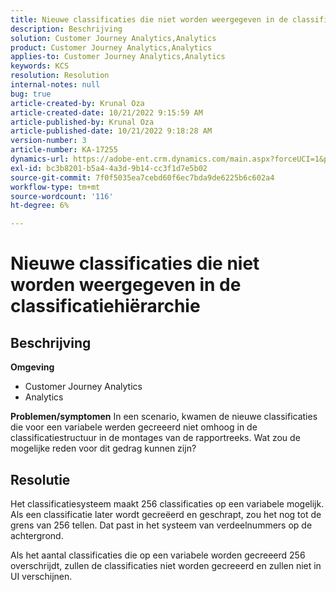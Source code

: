 ```yaml
---
title: Nieuwe classificaties die niet worden weergegeven in de classificatiehiërarchie
description: Beschrijving
solution: Customer Journey Analytics,Analytics
product: Customer Journey Analytics,Analytics
applies-to: Customer Journey Analytics,Analytics
keywords: KCS
resolution: Resolution
internal-notes: null
bug: true
article-created-by: Krunal Oza
article-created-date: 10/21/2022 9:15:59 AM
article-published-by: Krunal Oza
article-published-date: 10/21/2022 9:18:28 AM
version-number: 3
article-number: KA-17255
dynamics-url: https://adobe-ent.crm.dynamics.com/main.aspx?forceUCI=1&pagetype=entityrecord&etn=knowledgearticle&id=8dff38f6-2051-ed11-bba2-0022480867fb
exl-id: bc3b8201-b5a4-4a3d-9b14-cc3f1d7e5b02
source-git-commit: 7f0f5035ea7cebd60f6ec7bda9de6225b6c602a4
workflow-type: tm+mt
source-wordcount: '116'
ht-degree: 6%

---
```


# Nieuwe classificaties die niet worden weergegeven in de classificatiehiërarchie

## Beschrijving

<b>Omgeving</b>
- Customer Journey Analytics
- Analytics



<b>Problemen/symptomen</b>
In een scenario, kwamen de nieuwe classificaties die voor een variabele werden gecreeerd niet omhoog in de classificatiestructuur in de montages van de rapportreeks. Wat zou de mogelijke reden voor dit gedrag kunnen zijn?


## Resolutie


Het classificatiesysteem maakt 256 classificaties op een variabele mogelijk. Als een classificatie later wordt gecreëerd en geschrapt, zou het nog tot de grens van 256 tellen. Dat past in het systeem van verdeelnummers op de achtergrond.

Als het aantal classificaties die op een variabele worden gecreeerd 256 overschrijdt, zullen de classificaties niet worden gecreeerd en zullen niet in UI verschijnen.

